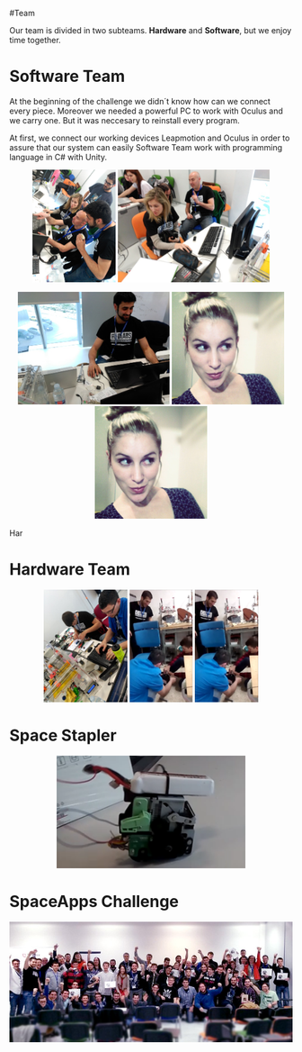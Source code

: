 #Team

Our team is divided in two subteams. <b>Hardware</b> and <b>Software</b>, but we enjoy time together.

<h1>Software Team</h1>
At the beginning of the challenge we didn´t know how can we connect every piece. Moreover we needed a powerful PC to work with Oculus and we carry one. But it was neccesary to reinstall every program.

At first, we connect our working devices Leapmotion and Oculus in order to assure that our system can easily 
Software Team work with programming language in C# with Unity.

<p align="center">
  <img  src="media/softwareTeam.jpg" height="200"/>
  <img  src="media/friendspace.jpg" height="200"/>
</p>

<p align="center">
  <img  src="media/softdeveloper.jpg" height="200"/>
  <img  src="media/morritos.jpg" height="200"/>
  <img  src="media/morritos.jpg" height="200"/>
</p>

Har
<h1>Hardware Team</h1>
<p align="center">
  <img  src="media/hardwarejob.jpg" height="200"/>
  <img  src="media/HardwareTeam.png" height="200"/>
  <img  src="media/HardwareTeam.png" height="200"/>
</p>

<h1>Space Stapler</h1>
<p align="center">
  <img  src="media/SpatialStapler.png" height="200"/>
</p>

<h1>SpaceApps Challenge</h1>

<p align="center">
  <img  src="media/SpaceAppsZGZ.jpg" />
</p>
